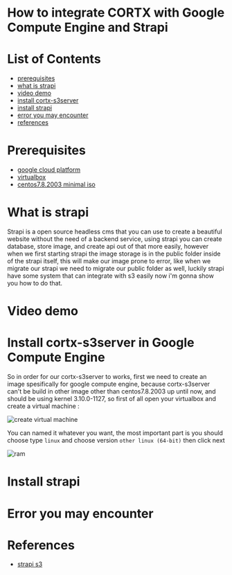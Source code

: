 # How to integrate CORTX with Google Compute Engine and Strapi

<!-- <center><img src="https://miro.medium.com/max/650/1*46UfaJiAcTnlC85L40T-Nw.png"/></center>
<center><img src="https://linkedin-resume-spiritbro.vercel.app/api/convertimage?url=https://snipcart.com/media/204940/strapi-tutorial.png"/></center>
<center><img src="https://linkedin-resume-spiritbro.vercel.app/api/convertimage?url=https://www.seagate.com/www-content/product-content/storage/object-storage-software/_shared/images/enterprise-cortex-pdp-row1-content-image.png"/></center> -->

# List of Contents
- [prerequisites](#prerequisites)
- [what is strapi](#what-is-strapi)
- [video demo](#video-demo)
- [install cortx-s3server](#install-cortx-s3server-in-google-compute-engine)
- [install strapi](#install-strapi)
- [error you may encounter](#error-you-may-encounter)
- [references](#references)

# Prerequisites

- [google cloud platform](https://cloud.google.com/)
- [virtualbox](https://www.virtualbox.org/) 
- [centos7.8.2003 minimal iso](http://mirrors.oit.uci.edu/centos/7.8.2003/isos/x86_64/)

# What is strapi

Strapi is a open source headless cms that you can use to create a beautiful website without the need of a backend service, using strapi you can create database, store image, and create api out of that more easily, however when we first starting strapi the image storage is in the public folder inside of the strapi itself, this will make our image prone to error, like when we migrate our strapi we need to migrate our public folder as well, luckily strapi have some system that can integrate with s3 easily now i'm gonna show you how to do that.

# Video demo

<!-- [![IMAGE ALT TEXT HERE](https://img.youtube.com/vi/7VIXAd1bEDk/0.jpg)](https://www.youtube.com/watch?v=7VIXAd1bEDk) -->

# Install cortx-s3server in Google Compute Engine

So in order for our cortx-s3server to works, first we need to create an image spesifically for google compute engine, because cortx-s3server can't be build in other image other than centos7.8.2003 up until now, and should be using kernel 3.10.0-1127, so first of all open your virtualbox and create a virtual machine :

![create virtual machine](https://linkedin-resume-spiritbro.vercel.app/api/convertimage?url=https://i.gyazo.com/1858b0438cb92d17be555dc641ebadcc.png)

You can named it whatever you want, the most important part is you should choose type `linux` and choose version `other linux (64-bit)` then click next

![ram](https://linkedin-resume-spiritbro.vercel.app/api/convertimage?url=https://i.gyazo.com/d78fb909dff8ae0d939f9fa5b62fd2c8.png)

# Install strapi

# Error you may encounter

# References

- [strapi s3](https://dev.to/kevinadhiguna/how-to-setup-amazon-s3-upload-provider-in-your-strapi-app-1opc)
